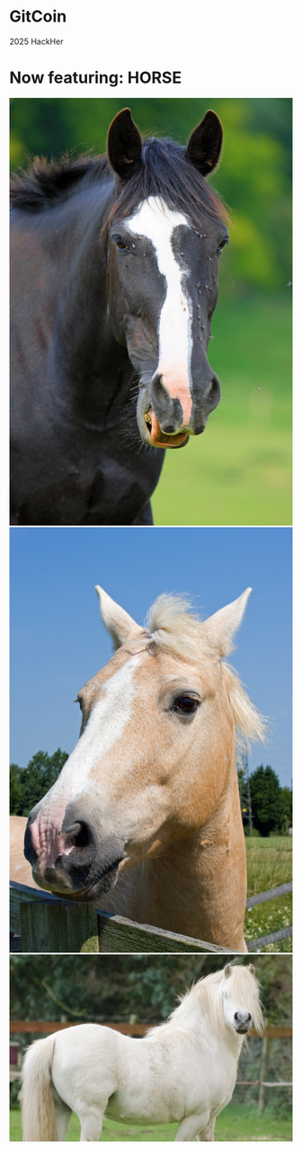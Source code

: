 # GitCoin
2025 HackHer

# Now featuring: HORSE
![black horse](res/black-horse-head.jpg)
![horse head](res/horse-head-portrait.jpg)
![white horse](res/horse-white.jpg)

